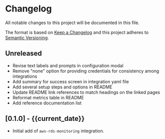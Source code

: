 # Changelog

All notable changes to this project will be documented in this file.

The format is based on [Keep a Changelog][changelog] and this project adheres
to [Semantic Versioning][semver].

## Unreleased

- Revise text labels and prompts in configuration modal
- Remove "none" option for providing credentials for consistency among integrations
- Add summary for success screen in integration yaml file
- Add several setup steps and options in README
- Update README link references to match headings on the linked pages
- Reformat metrics table in README
- Add reference documentation list

## [0.1.0] - {{current_date}}

- Initial add of `aws-rds-monitoring` integration.



[changelog]: http://keepachangelog.com/en/1.0.0/
[semver]: http://semver.org/spec/v2.0.0.html
